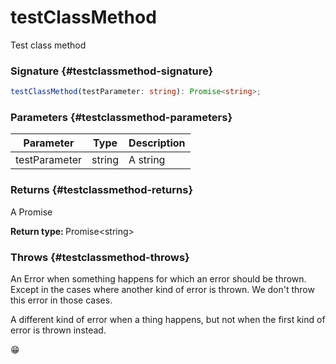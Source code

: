 # testClassMethod

Test class method

### Signature {#testclassmethod-signature}

```typescript
testClassMethod(testParameter: string): Promise<string>;
```

### Parameters {#testclassmethod-parameters}


|  Parameter | Type | Description |
|  --- | --- | --- |
|  testParameter | string | A string |

### Returns {#testclassmethod-returns}

A Promise

<b>Return type: </b>Promise&lt;string&gt;

### Throws {#testclassmethod-throws}

An Error when something happens for which an error should be thrown. Except in the cases where another kind of error is thrown. We don't throw this error in those cases.

A different kind of error when a thing happens, but not when the first kind of error is thrown instead.

😁

